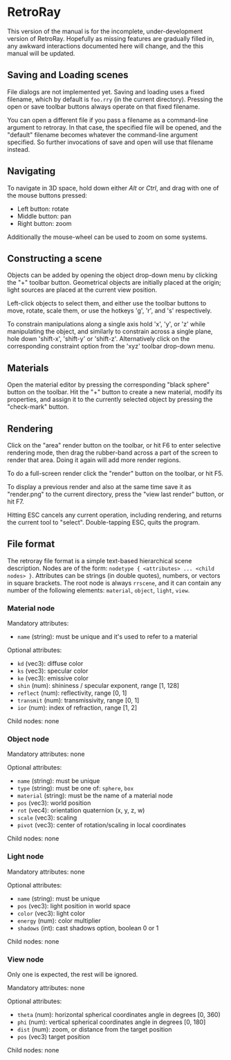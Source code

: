 RetroRay
========

This version of the manual is for the incomplete, under-development version of
RetroRay. Hopefully as missing features are gradually filled in, any awkward
interactions documented here will change, and the this manual will be updated.

Saving and Loading scenes
-------------------------
File dialogs are not implemented yet. Saving and loading uses a fixed filename,
which by default is `foo.rry` (in the current directory). Pressing the open or
save toolbar buttons always operate on that fixed filename.

You can open a different file if you pass a filename as a command-line argument
to retroray. In that case, the specified file will be opened, and the "default"
filename becomes whatever the command-line argument specified. So further
invocations of save and open will use that filename instead.

Navigating
----------
To navigate in 3D space, hold down either *Alt* or *Ctrl*, and drag with one of
the mouse buttons pressed:
  - Left button: rotate
  - Middle button: pan
  - Right button: zoom

Additionally the mouse-wheel can be used to zoom on some systems.

Constructing a scene
--------------------
Objects can be added by opening the object drop-down menu by clicking the "+"
toolbar button. Geometrical objects are initially placed at the origin; light
sources are placed at the current view position.

Left-click objects to select them, and either use the toolbar buttons to
move, rotate, scale them, or use the hotkeys 'g', 'r', and 's' respectively.

To constrain manipulations along a single axis hold 'x', 'y', or 'z' while
manipulating the object, and similarly to constrain across a single plane, hole
down 'shift-x', 'shift-y' or 'shift-z'. Alternatively click on the corresponding
constraint option from the 'xyz' toolbar drop-down menu.

Materials
---------
Open the material editor by pressing the corresponding "black sphere" button on
the toolbar. Hit the "+" button to create a new material, modify its properties,
and assign it to the currently selected object by pressing the "check-mark"
button.

Rendering
---------
Click on the "area" render button on the toolbar, or hit F6 to enter selective
rendering mode, then drag the rubber-band across a part of the screen to render
that area. Doing it again will add more render regions.

To do a full-screen render click the "render" button on the toolbar, or hit F5.

To display a previous render and also at the same time save it as "render.png"
to the current directory, press the "view last render" button, or hit F7.

Hitting ESC cancels any current operation, including rendering, and returns the
current tool to "select". Double-tapping ESC, quits the program.

File format
-----------
The retroray file format is a simple text-based hierarchical scene description.
Nodes are of the form: `nodetype { <attributes> ... <child nodes> }`. Attributes
can be strings (in double quotes), numbers, or vectors in square brackets. The
root node is always `rrscene`, and it can contain any number of the following
elements: `material`, `object`, `light`, `view`.

### Material node

Mandatory attributes: 
  - `name` (string): must be unique and it's used to refer to a material

Optional attributes:
  - `kd` (vec3): diffuse color
  - `ks` (vec3): specular color
  - `ke` (vec3): emissive color
  - `shin` (num): shininess / specular exponent, range [1, 128]
  - `reflect` (num): reflectivity, range [0, 1]
  - `transmit` (num): transmissivity, range [0, 1]
  - `ior` (num): index of refraction, range [1, 2]

Child nodes: none

### Object node

Mandatory attributes: none

Optional attributes:
  - `name` (string): must be unique
  - `type` (string): must be one of: `sphere`, `box`
  - `material` (string): must be the name of a material node
  - `pos` (vec3): world position
  - `rot` (vec4): orientation quaternion (x, y, z, w)
  - `scale` (vec3): scaling
  - `pivot` (vec3): center of rotation/scaling in local coordinates

Child nodes: none

### Light node

Mandatory attributes: none

Optional attributes:
  - `name` (string): must be unique
  - `pos` (vec3): light position in world space
  - `color` (vec3): light color
  - `energy` (num): color multiplier
  - `shadows` (int): cast shadows option, boolean 0 or 1

Child nodes: none

### View node

Only one is expected, the rest will be ignored.

Mandatory attributes: none

Optional attributes:
  - `theta` (num): horizontal spherical coordinates angle in degrees [0, 360)
  - `phi` (num): vertical spherical coordinates angle in degrees [0, 180]
  - `dist` (num): zoom, or distance from the target position
  - `pos` (vec3) target position

Child nodes: none
